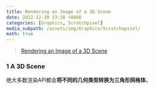 ```yaml
---
title: Rendering an Image of a 3D Scene
date: 2022-12-30 23:38 +0800
categories: [Graphics, Scratchpixel]
media_subpath: /assets/img/Graphics/Scratchapixel/
math: true
---
```


> [Rendering an Image of a 3D Scene](https://www.scratchapixel.com/lessons/3d-basic-rendering/rendering-3d-scene-overview/rendering-3d-scene.html)

### 1 A 3D Scene

绝大多数渲染API都会**将不同的几何类型转换为三角形网格体**。


